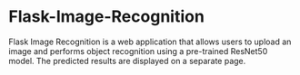 # Flask-Image-Recognition
Flask Image Recognition is a web application that allows users to upload an image and performs object recognition using a pre-trained ResNet50 model. The predicted results are displayed on a separate page.
